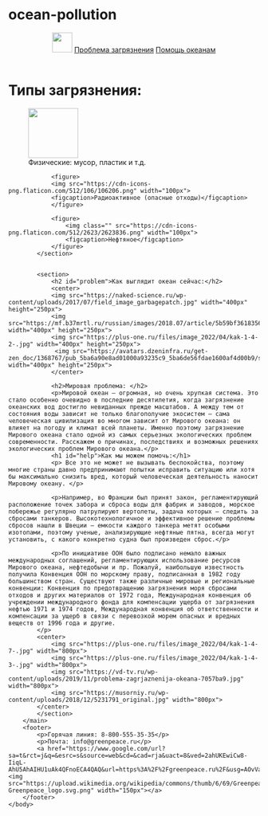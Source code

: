 # ocean-pollution
<html>
    <body>
    <head>
    </head>
        <header>
            <nav>
                <img class="home_logo" src="https://cdn-icons-png.flaticon.com/512/921/921490.png" width="40px">
                <a class="proj_nav" href="#problem">Проблема загрязнения</a>
                <a class="newproj_nav" href="#help"> Помощь океанам</a>
            </nav>
        </header>
        <main>
            <h1>Типы загрязнения: </h1>
            <section class="garant">
                <figure>
                    <img src="https://cdn-icons-png.flaticon.com/512/2750/2750988.png" width="100px">
                    <figcaption>Физические: мусор, пластик и т.д.</figcaption>
                </figure>
                
                <figure>
                <img src="https://cdn-icons-png.flaticon.com/512/106/106206.png" width="100px">
                <figcaption>Радиоактивное (опасные отходы)</figcaption>
                </figure>
                
                <figure>
                    <img class="" src="https://cdn-icons-png.flaticon.com/512/2623/2623836.png" width="100px">
                    <figcaption>Нефтяное</figcaption>
                </figure>
            </section>


            <section>
                <h2 id="problem">Как выглядит океан сейчас:</h2>
                <center>
                <img src="https://naked-science.ru/wp-content/uploads/2017/07/field_image_garbagepatch.jpg" width="400px" height="250px">
                <img src="https://mf.b37mrtl.ru/russian/images/2018.07/article/5b59bf36183561cf778b4585.jpg" width="400px" height="250px">
                <img src="https://plus-one.ru/files/image_2022/04/kak-1-4-2-.jpg" width="400px" height="250px">
                 <img src="https://avatars.dzeninfra.ru/get-zen_doc/1368767/pub_5ba6a90e8ad01000a93235c9_5ba6de56fdae1600af4d00b9/scale_1200" width="400px" height="250px">
                </center>
               
                <h2>Мировая проблема: </h2>
                <p>Мировой океан — огромная, но очень хрупкая система. Это стало особенно очевидно в последние десятилетия, когда загрязнение океанских вод достигло невиданных прежде масштабов. А между тем от состояния воды зависит не только благополучие экосистем — сама человеческая цивилизация во многом зависит от Мирового океана: он влияет на погоду и климат всей планеты. Именно поэтому загрязнение Мирового океана стало одной из самых серьезных экологических проблем современности. Расскажем о причинах, последствиях и возможных решениях экологических проблем Мирового океана.</p>
                <h1 id="help">Как мы можем помочь:</h1>
                <p> Все это не может не вызывать беспокойства, поэтому многие страны давно предпринимают попытки исправить ситуацию или хотя бы максимально снизить вред, который человеческая деятельность наносит Мировому океану. </p>

                <p>Например, во Франции был принят закон, регламентирующий расположение точек забора и сброса воды для фабрик и заводов, морское побережье регулярно патрулируют вертолеты, задача которых — следить за сбросами танкеров. Высокотехнологичное и эффективное решение проблемы сбросов нашли в Швеции — емкости каждого танкера метят особыми изотопами, поэтому ученые, анализирующие нефтяные пятна, всегда могут установить, с какого конкретно судна был произведен сброс.</p>   

                <p>По инициативе ООН было подписано немало важных международных соглашений, регламентирующих использование ресурсов Мирового океана, нефтедобычи и пр. Пожалуй, наибольшую известность получила Конвенция ООН по морскому праву, подписанная в 1982 году большинством стран. Существуют также различные мировые и региональные конвенции: Конвенция по предотвращению загрязнения моря сбросами отходов и других материалов от 1972 года, Международная конвенция об учреждении международного фонда для компенсации ущерба от загрязнения нефтью 1971 и 1974 годов, Международная конвенция об ответственности и компенсации за ущерб в связи с перевозкой морем опасных и вредных веществ от 1996 года и другие.
            </p>
            <center>
                <img src="https://plus-one.ru/files/image_2022/04/kak-1-4-7-.jpg" width="800px">
                <img src="https://plus-one.ru/files/image_2022/04/kak-1-4-3-.jpg" width="800px">
                <img src="https://vd-tv.ru/wp-content/uploads/2019/11/problema-zagrjaznenija-okeana-7057ba9.jpg" width="800px">
                <img src="https://musorniy.ru/wp-content/uploads/2018/12/5231791_original.jpg" width="800px">
            </center>
            </section>
        </main>
        <footer>
            <p>Горячая линия: 8-800-555-35-35</p>
            <p>Почта: info@greenpeace.ru</p>
            <a href="https://www.google.com/url?sa=t&rct=j&q=&esrc=s&source=web&cd=&cad=rja&uact=8&ved=2ahUKEwiCw8-IiqL-AhU5AhAIHU1uAk4QFnoECA4QAQ&url=https%3A%2F%2Fgreenpeace.ru%2F&usg=AOvVaw1j5FAFbvstGVemgYooh5eW"><img src="https://upload.wikimedia.org/wikipedia/commons/thumb/6/69/Greenpeace_logo.svg/1280px-Greenpeace_logo.svg.png" width="150px"></a>
        </footer>
    </body>

</html>
